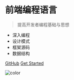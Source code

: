 # 前端编程语言

> 提高开发者编程基础与思想

* 深入编程
* 设计模式
* 框架源码
* 数据结构

[GitHub](https://github.com/wuhaohao1234/javascriptInterview)
[Get Started](#前端编程语言)

![color](#3f3f3f)